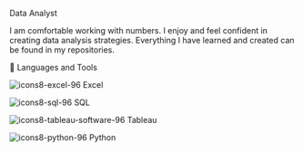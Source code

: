 

Data Analyst

I am comfortable working with numbers. I enjoy and feel confident in creating data analysis strategies. Everything I have learned and created can be found in my repositories.

🧰 Languages and Tools

![icons8-excel-96](https://github.com/user-attachments/assets/d963b5b0-1ec5-4f91-bc33-6d2122c4637d)  Excel

![icons8-sql-96](https://github.com/user-attachments/assets/cc9952b9-c465-4638-96b0-243278e24646)  SQL

![icons8-tableau-software-96](https://github.com/user-attachments/assets/795ff60a-f58a-4ba7-a0b7-b0304576ba1b)  Tableau

![icons8-python-96](https://github.com/user-attachments/assets/6d57ac7d-9f4d-4fd9-9153-73424a6f3eec)  Python

